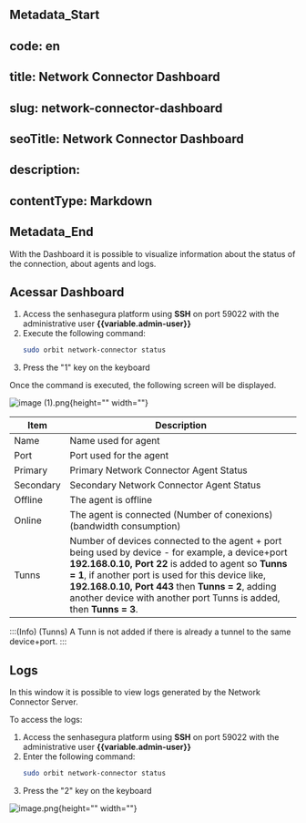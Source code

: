 ## Metadata_Start 
## code: en
## title: Network Connector Dashboard 
## slug: network-connector-dashboard 
## seoTitle: Network Connector Dashboard 
## description:  
## contentType: Markdown 
## Metadata_End

With the Dashboard it is possible to visualize information about the status of the connection, about agents and logs.

## Acessar Dashboard

1. Access the senhasegura platform using **SSH** on port 59022 with the administrative user **{{variable.admin-user}}**
2. Execute the following command:
     ```bash
     sudo orbit network-connector status
     ```
3. Press the "1" key on the keyboard
    
Once the command is executed, the following screen will be displayed.

![image \(1\).png](https://cdn.document360.io/5a1d58df-64ce-42a2-8b23-688477d32f33/Images/Documentation/image%20%281%29.png){height="" width=""}

| Item | Description |
| --- | --- |
| Name | Name used for agent |
| Port | Port used for the agent |
| Primary | Primary Network Connector Agent Status |
| Secondary | Secondary Network Connector Agent Status |
| Offline | The agent is offline |
| Online  | The agent is connected (Number of conexions) (bandwidth consumption) |
| Tunns  | Number of devices connected to the agent + port being used by device - for example, a device+port **192.168.0.10, Port 22** is added to agent so **Tunns = 1**, if another port is used for this device like, **192.168.0.10, Port 443** then **Tunns = 2**, adding another device with another port Tunns is added, then **Tunns = 3**. |

:::(Info) (Tunns)
A Tunn is not added if there is already a tunnel to the same device+port.
:::

## Logs
In this window it is possible to view logs generated by the Network Connector Server.

To access the logs:

1. Access the senhasegura platform using **SSH** on port 59022 with the administrative user **{{variable.admin-user}}**
2. Enter the following command:
     ```bash
     sudo orbit network-connector status
     ```
3. Press the "2" key on the keyboard

![image.png](https://cdn.document360.io/5a1d58df-64ce-42a2-8b23-688477d32f33/Images/Documentation/image-MKQ7QP64.png){height="" width=""}